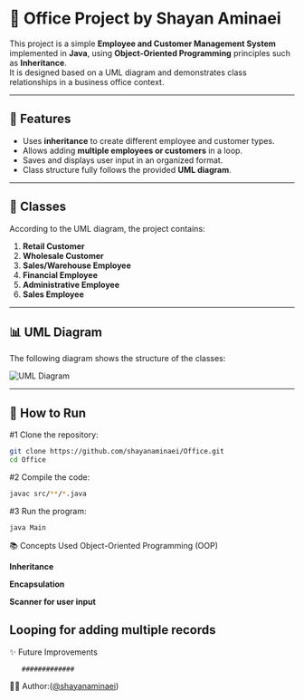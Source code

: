 # 🏢 Office Project by Shayan Aminaei

This project is a simple **Employee and Customer Management System** implemented in **Java**, using **Object-Oriented Programming** principles such as **Inheritance**.  
It is designed based on a UML diagram and demonstrates class relationships in a business office context.

---

## 📌 Features
- Uses **inheritance** to create different employee and customer types.
- Allows adding **multiple employees or customers** in a loop.
- Saves and displays user input in an organized format.
- Class structure fully follows the provided **UML diagram**.

---

## 📜 Classes
According to the UML diagram, the project contains:

1. **Retail Customer**  
2. **Wholesale Customer**  
3. **Sales/Warehouse Employee**  
4. **Financial Employee**  
5. **Administrative Employee**  
6. **Sales Employee**

---

## 📊 UML Diagram
The following diagram shows the structure of the classes:

![UML Diagram](e3db261d-9727-40a6-a070-0fa136c8d7e1.png)

---

## 🚀 How to Run
#1 Clone the repository:
   ```bash
   git clone https://github.com/shayanaminaei/Office.git
   cd Office
   ```
#2 Compile the code:
```bash
javac src/**/*.java
```

#3 Run the program:
```bash
java Main
```


📚 Concepts Used
Object-Oriented Programming (OOP)

  **Inheritance**

 **Encapsulation**

  **Scanner for user input**

  **Looping for adding multiple records**
-------

  ✨ Future Improvements
  ```
     #############
  ```
👨‍💻 Author:([@shayanaminaei](https://github.com/shayanaminaei))
